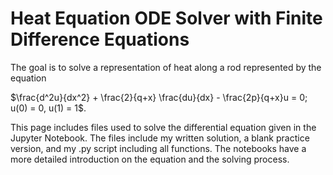 # Heat Equation ODE Solver with Finite Difference Equations
The goal is to solve a representation of heat along a rod represented by the equation

$\frac{d^2u}{dx^2} + \frac{2}{q+x} \frac{du}{dx} - \frac{2p}{q+x}u = 0; u(0) = 0, u(1) = 1$.

This page includes files used to solve the differential equation given in the Jupyter Notebook. The files include my written solution, a blank practice version, and my .py script including all functions. 
The notebooks have a more detailed introduction on the equation and the solving process. 
